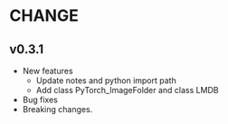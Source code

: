
# CHANGE

## v0.3.1

* New features
  * Update notes and python import path
  * Add class PyTorch_ImageFolder and class LMDB
* Bug fixes
* Breaking changes.
